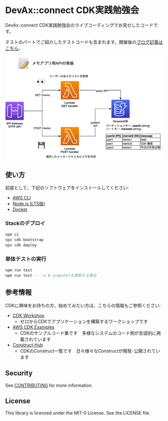 # DevAx::connect CDK実践勉強会
DevAx::connect CDK実践勉強会のライブコーディングでお見せしたコードです。

テストのパートでご紹介したテストコードも含まれます。開催後の[ブログ記事はこちら](https://aws.amazon.com/jp/blogs/news/devaxconnect-cdk-study/)。

![architecture](architecture.png)

## 使い方
前提として、下記のソフトウェアをインストールしてください:

* [AWS CLI](https://docs.aws.amazon.com/cli/latest/userguide/getting-started-install.html)
* [Node.js (LTS版)](https://nodejs.dev/learn/how-to-install-nodejs)
* [Docker](https://docs.docker.com/get-docker/)

### Stackのデプロイ
```sh
npm ci
npx cdk bootstrap
npx cdk deploy
```

### 単体テストの実行
```sh
npm run test
npm run test -- -u # snapshotを更新する場合
```

## 参考情報
CDKに興味をお持ちの方、始めてみたい方は、こちらの情報もご参照ください:
* [CDK Workshop](https://cdkworkshop.com/)
    * ゼロからCDKでアプリケーションを構築するワークショップです
* [AWS CDK Examples](https://github.com/aws-samples/aws-cdk-examples)
    * CDKのサンプルコード集です　多様なシステムのコード例が言語別に掲載されています
* [Construct Hub](https://constructs.dev/)
    * CDKのConstruct一覧です　日々様々なConstructが開発･公開されています

## Security
See [CONTRIBUTING](CONTRIBUTING.md#security-issue-notifications) for more information.

## License
This library is licensed under the MIT-0 License. See the LICENSE file.
